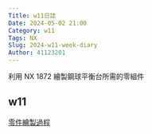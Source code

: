 ```yaml
---
Title: w11日誌
Date: 2024-05-02 21:00
Category: w11
Tags: NX
Slug: 2024-w11-week-diary
Author: 41123201
---
```


利用 NX 1872 繪製鋼球平衡台所需的零組件

<!-- PELICAN_END_SUMMARY -->

## w11

[零件繪製過程](https://youtu.be/ryLJNYh0hnA)
